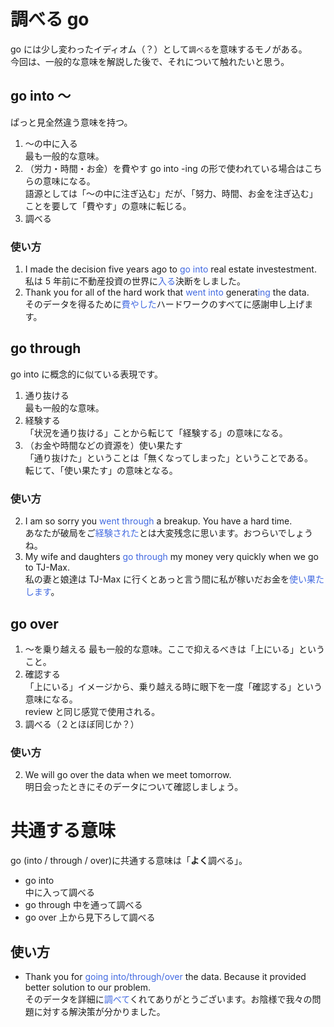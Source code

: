 # 調べる go

go には少し変わったイディオム（？）として`調べる`を意味するモノがある。  
今回は、一般的な意味を解説した後で、それについて触れたいと思う。

## go into ～

ぱっと見全然違う意味を持つ。

1. ～の中に入る  
   最も一般的な意味。
2. （労力・時間・お金）を費やす
   go into -ing の形で使われている場合はこちらの意味になる。  
   語源としては「～の中に注ぎ込む」だが、「努力、時間、お金を注ぎ込む」ことを要して「費やす」の意味に転じる。
3. 調べる

### 使い方

1. I made the decision five years ago to <font color=royalblue>go into</font> real estate investestment.  
   私は 5 年前に不動産投資の世界に<font color=royalblue>入る</font>決断をしました。
2. Thank you for all of the hard work that <font color=royalblue>went into</font> generat<font color=royalblue>ing</font> the data.  
   そのデータを得るために<font color=royalblue>費やした</font>ハードワークのすべてに感謝申し上げます。

## go through

go into に概念的に似ている表現です。

1. 通り抜ける  
   最も一般的な意味。
2. 経験する  
   「状況を通り抜ける」ことから転じて「経験する」の意味になる。
3. （お金や時間などの資源を）使い果たす  
   「通り抜けた」ということは「無くなってしまった」ということである。  
   転じて、「使い果たす」の意味となる。

### 使い方

2. I am so sorry you <font color=royalblue>went through</font> a breakup. You have a hard time.  
   あなたが破局をご<font color=royalblue>経験された</font>とは大変残念に思います。おつらいでしょうね。
3. My wife and daughters <font color=royalblue>go through</font> my money very quickly when we go to TJ-Max.  
   私の妻と娘達は TJ-Max に行くとあっと言う間に私が稼いだお金を<font color=royalblue>使い果たします</font>。

## go over

1. ～を乗り越える
   最も一般的な意味。ここで抑えるべきは「上にいる」ということ。
2. 確認する  
   「上にいる」イメージから、乗り越える時に眼下を一度「確認する」という意味になる。  
    review と同じ感覚で使用される。
3. 調べる（２とほぼ同じか？）

### 使い方

2. We will go over the data when we meet tomorrow.  
   明日会ったときにそのデータについて確認しましょう。

# 共通する意味

go (into / through / over)に共通する意味は「**よく**調べる」。

- go into  
  中に入って調べる
- go through
  中を通って調べる
- go over
  上から見下ろして調べる

## 使い方

- Thank you for <font color=royalblue>going into/through/over</font> the data. Because it provided better solution to our problem.  
  そのデータを詳細に<font color=royalblue>調べて</font>くれてありがとうございます。お陰様で我々の問題に対する解決策が分かりました。
